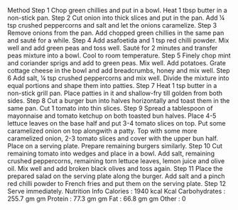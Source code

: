 Method
Step 1
Chop green chillies and put in a bowl. Heat 1 tbsp butter in a non-stick pan.
Step 2
Cut onion into thick slices and put in the pan. Add ¼ tsp crushed peppercorns and salt and let the onions caramelize.
Step 3
Remove onions from the pan. Add chopped green chillies in the same pan and sauté for a while.
Step 4
Add asafoetida and 1 tsp red chilli powder. Mix well and add green peas and toss well. Sauté for 2 minutes and transfer peas mixture into a bowl. Cool to room temperature.
Step 5
Finely chop mint and coriander sprigs and add to green peas. Mix well. Add potatoes. Grate cottage cheese in the bowl and add breadcrumbs, honey and mix well.
Step 6
Add salt, ¼ tsp crushed peppercorns and mix well. Divide the mixture into equal portions and shape them into patties.
Step 7
Heat 1 tsp butter in a non-stick grill pan. Place patties in it and shallow-fry till golden from both sides.
Step 8
Cut a burger bun into halves horizontally and toast them in the same pan. Cut 1 tomato into thin slices.
Step 9
Spread a tablespoon of mayonnaise and tomato ketchup on both toasted bun halves. Place 4-5 lettuce leaves on the base half and put 3-4 tomato slices on top. Put some caramelized onion on top alongwith a patty. Top with some more caramelized onion, 2-3 tomato slices and cover with the upper bun half. Place on a serving plate. Prepare remaining burgers similarly.
Step 10
Cut remaining tomato into wedges and place in a bowl. Add salt, remaining crushed peppercorns, remaining torn lettuce leaves, lemon juice and olive oil. Mix well and add broken black olives and toss again.
Step 11
Place the prepared salad on the serving plate along the burger. Add salt and a pinch red chilli powder to French fries and put them on the serving plate.
Step 12
Serve immediately.
Nutrition Info
Calories : 1940 kcal Kcal
Carbohydrates : 255.7 gm gm
Protein : 77.3 gm gm
Fat : 66.8 gm gm
Other : 0